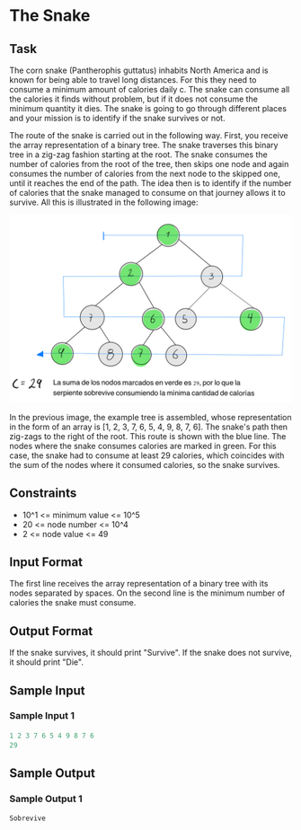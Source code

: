 # The Snake

## Task

The corn snake (Pantherophis guttatus) inhabits North America and
is known for being able to travel long distances. For this they need
to consume a minimum amount of calories daily c. The snake can consume
all the calories it finds without problem, but if it does not consume
the minimum quantity it dies. The snake is going to go through different
places and your mission is to identify if the snake survives or not.

The route of the snake is carried out in the following way. First,
you receive the array representation of a binary tree. The snake 
traverses this binary tree in a zig-zag fashion starting at the root. 
The snake consumes the number of calories from the root of the tree, 
then skips one node and again consumes the number of calories from the 
next node to the skipped one, until it reaches the end of the path. The 
idea then is to identify if the number of calories that the snake managed
to consume on that journey allows it to survive. All this is illustrated
in the following image:

![img.png](img.png)

In the previous image, the example tree is assembled, whose representation
in the form of an array is [1, 2, 3, 7, 6, 5, 4, 9, 8, 7, 6]. The snake's
path then zig-zags to the right of the root. This route is shown with the
blue line. The nodes where the snake consumes calories are marked in green.
For this case, the snake had to consume at least 29 calories, which coincides
with the sum of the nodes where it consumed calories, so the snake survives.

## Constraints

- 10^1 <= minimum value <= 10^5
- 20 <= node number <= 10^4
- 2 <= node value <= 49

## Input Format

The first line receives the array representation of a binary tree with its
nodes separated by spaces. On the second line is the minimum number of 
calories the snake must consume.

## Output Format

If the snake survives, it should print "Survive". If the snake does not 
survive, it should print "Die".

## Sample Input

### Sample Input 1
```java {.highlight .highlight-source-java .bg-black}
1 2 3 7 6 5 4 9 8 7 6
29
```

## Sample Output

### Sample Output 1
```java {.highlight .highlight-source-java .bg-black}
Sobrevive
```